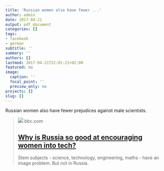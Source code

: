 ```yaml
---
title: 'Russian women also have fewer ...'
author: admin
date: 2017-04-21
output: pdf_document
categories: []
tags:
- facebook
- german
subtitle: ''
summary: ''
authors: []
lastmod: 2017-04-21T22:01:21+02:00
featured: no
image:
  caption: ''
  focal_point: ''
  preview_only: no
projects: []
slug: []
---
```

Russian women also have fewer prejudices against male scientists.
> [![](https://ichef.bbci.co.uk/news/1024/branded_news/12DEA/production/_95709277_alinabezuglova.jpg)](http://www.bbc.com/news/business-39579321)
> bbc.com
> ## [Why is Russia so good at encouraging women into tech?](http://www.bbc.com/news/business-39579321)
>
>Stem subjects - science, technology, engineering, maths - have an image problem. But not in Russia.

